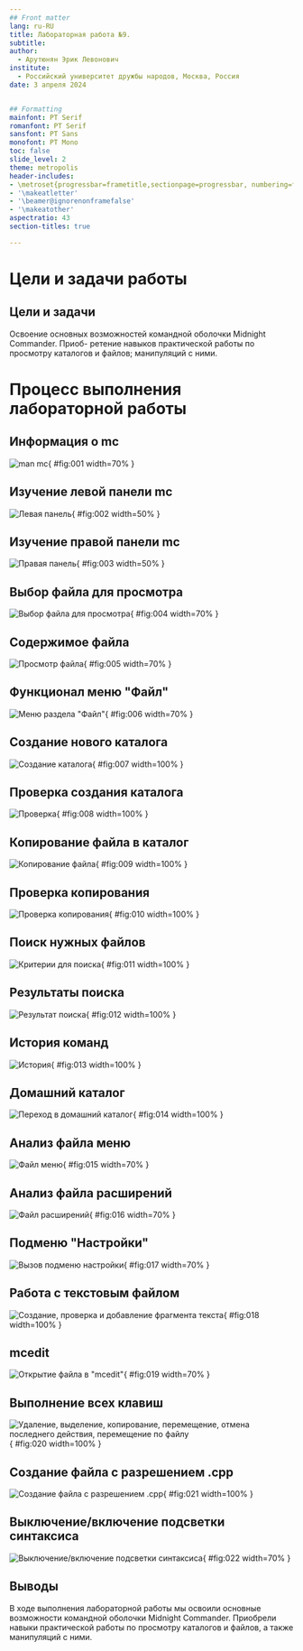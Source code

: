 ```yaml
---
## Front matter
lang: ru-RU
title: Лабораторная работа №9.
subtitle: 
author:
  - Арутюнян Эрик Левонович
institute:
  - Российский университет дружбы народов, Москва, Россия
date: 3 апреля 2024


## Formatting
mainfont: PT Serif
romanfont: PT Serif
sansfont: PT Sans
monofont: PT Mono
toc: false
slide_level: 2
theme: metropolis
header-includes:
- \metroset{progressbar=frametitle,sectionpage=progressbar, numbering=fraction}
- '\makeatletter'
- '\beamer@ignorenonframefalse'
- '\makeatother'
aspectratio: 43
section-titles: true

---
```


# Цели и задачи работы

## Цели и задачи

Освоение основных возможностей командной оболочки Midnight Commander. Приоб-
ретение навыков практической работы по просмотру каталогов и файлов; манипуляций
с ними.


# Процесс выполнения лабораторной работы

## Информация о mc

![man mc](image/1.png){ #fig:001 width=70% }

## Изучение левой панели mc

![Левая панель](image/2.png){ #fig:002 width=50% }

## Изучение правой панели mc

![Правая панель](image/3.png){ #fig:003 width=50% }

## Выбор файла для просмотра 

![Выбор файла для просмотра](image/4.png){ #fig:004 width=70% }

## Содержимое файла

![Просмотр файла](image/5.png){ #fig:005 width=70% }

## Функционал меню "Файл"

![Меню раздела "Файл"](image/6.png){ #fig:006 width=70% }

## Создание нового каталога

![Создание каталога](image/7.png){ #fig:007 width=100% }

## Проверка создания каталога
	
![Проверка](image/8.png){ #fig:008 width=100% }

## Копирование файла в каталог 

![Копирование файла](image/9.png){ #fig:009 width=100% }

## Проверка копирования

![Проверка копирования](image/10.png){ #fig:010 width=100% }

## Поиск нужных файлов

![Критерии для поиска](image/11.png){ #fig:011 width=100% }

## Результаты поиска
    	
![Результат поиска](image/12.png){ #fig:012 width=100% }

## История команд

![История](image/13.png){ #fig:013 width=100% }

## Домашний каталог

![Переход в домашний каталог](image/14.png){ #fig:014 width=100% }

## Анализ файла меню 

![Файл меню](image/15.png){ #fig:015 width=70% }

## Анализ файла расширений

![Файл расширений](image/16.png){ #fig:016 width=70% }

## Подменю "Настройки"

![Вызов подменю настройки](image/17.png){ #fig:017 width=70% }

## Работа с текстовым файлом

![Создание, проверка и добавление фрагмента текста](image/18.png){ #fig:018 width=100% }

## mcedit

![Открытие файла в "mcedit"](image/19.png){ #fig:019 width=70% }


## Выполнение всех клавиш

![Удаление, выделение, копирование, перемещение, отмена последнего действия, перемещение по файлу](image/20.png){ #fig:020 width=100% }

## Создание файла с разрешением .cpp

![Создание файла с разрешением .cpp](image/21.png){ #fig:021 width=100% }

## Выключение/включение подсветки синтаксиса

![Выключение/включение подсветки синтаксиса](image/22.png){ #fig:022 width=70% }

## Выводы

В ходе выполнения лабораторной работы мы освоили основные возможности командной оболочки Midnight Commander. Приобрели навыки практической работы по просмотру каталогов и файлов, а также манипуляций с ними.
